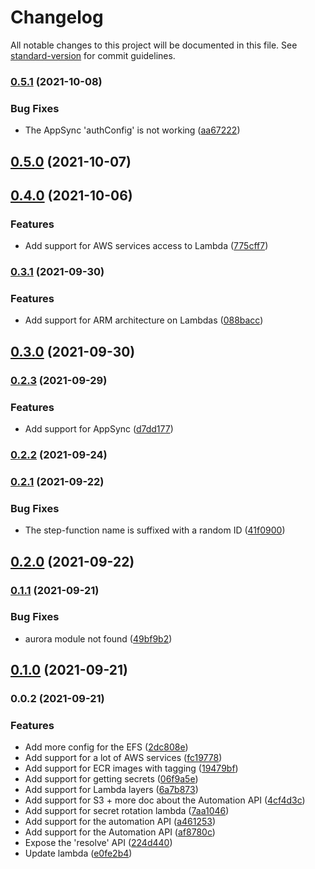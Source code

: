 # Changelog

All notable changes to this project will be documented in this file. See [standard-version](https://github.com/conventional-changelog/standard-version) for commit guidelines.

### [0.5.1](https://github.com/cloudlesslabs/pulumix/compare/v0.5.0...v0.5.1) (2021-10-08)


### Bug Fixes

* The AppSync 'authConfig' is not working ([aa67222](https://github.com/cloudlesslabs/pulumix/commit/aa672226ed2cc85d0337fecd64ec27bc3d2b2f98))

## [0.5.0](https://github.com/cloudlesslabs/pulumix/compare/v0.4.0...v0.5.0) (2021-10-07)

## [0.4.0](https://github.com/cloudlesslabs/pulumix/compare/v0.3.1...v0.4.0) (2021-10-06)


### Features

* Add support for AWS services access to Lambda ([775cff7](https://github.com/cloudlesslabs/pulumix/commit/775cff70aa0e8336d1a656985ff6fad765852553))

### [0.3.1](https://github.com/cloudlesslabs/pulumix/compare/v0.3.0...v0.3.1) (2021-09-30)


### Features

* Add support for ARM architecture on Lambdas ([088bacc](https://github.com/cloudlesslabs/pulumix/commit/088bacce9e84f6905fd4cb670e3cc16a1d0a3253))

## [0.3.0](https://github.com/cloudlesslabs/pulumix/compare/v0.2.3...v0.3.0) (2021-09-30)

### [0.2.3](https://github.com/cloudlesslabs/pulumi-recipes/compare/v0.2.2...v0.2.3) (2021-09-29)


### Features

* Add support for AppSync ([d7dd177](https://github.com/cloudlesslabs/pulumi-recipes/commit/d7dd1772309f2bee95b6e4fe317817a96aa82090))

### [0.2.2](https://github.com/cloudlesslabs/pulumi-recipes/compare/v0.2.1...v0.2.2) (2021-09-24)

### [0.2.1](https://github.com/cloudlesslabs/pulumi-recipes/compare/v0.2.0...v0.2.1) (2021-09-22)


### Bug Fixes

* The step-function name is suffixed with a random ID ([41f0900](https://github.com/cloudlesslabs/pulumi-recipes/commit/41f09005629bddc32559bc7679e728e785de063c))

## [0.2.0](https://github.com/cloudlesslabs/pulumi-recipes/compare/v0.1.1...v0.2.0) (2021-09-22)

### [0.1.1](https://github.com/cloudlesslabs/pulumi-recipes/compare/v0.1.0...v0.1.1) (2021-09-21)


### Bug Fixes

* aurora module not found ([49bf9b2](https://github.com/cloudlesslabs/pulumi-recipes/commit/49bf9b2c9ca46c737cd1d6588e5461ba139656a5))

## [0.1.0](https://github.com/cloudlesslabs/pulumi-recipes/compare/v0.0.2...v0.1.0) (2021-09-21)

### 0.0.2 (2021-09-21)


### Features

* Add more config for the EFS ([2dc808e](https://github.com/cloudlesslabs/pulumi-recipes/commit/2dc808ed6277c1c14ce62e915b76e2dfb77d84d7))
* Add support for a lot of AWS services ([fc19778](https://github.com/cloudlesslabs/pulumi-recipes/commit/fc19778cc8a85e8e27f967baf5d99f942d44743b))
* Add support for ECR images with tagging ([19479bf](https://github.com/cloudlesslabs/pulumi-recipes/commit/19479bf60fbc57837dfba1835bec9a5caf2c7fff))
* Add support for getting secrets ([06f9a5e](https://github.com/cloudlesslabs/pulumi-recipes/commit/06f9a5e7a158d06e114536468a62320e58e31af1))
* Add support for Lambda layers ([6a7b873](https://github.com/cloudlesslabs/pulumi-recipes/commit/6a7b8733423f02eec6468cba8aa19b2ac02853c0))
* Add support for S3 + more doc about the Automation API ([4cf4d3c](https://github.com/cloudlesslabs/pulumi-recipes/commit/4cf4d3cab43558bbec61a415f632777de9cd4568))
* Add support for secret rotation lambda ([7aa1046](https://github.com/cloudlesslabs/pulumi-recipes/commit/7aa1046790d13e30ad272e3a003ad00a5252406b))
* Add support for the automation API ([a461253](https://github.com/cloudlesslabs/pulumi-recipes/commit/a4612530f449fa0e9341eb1e49a0c7febfbb9abb))
* Add support for the Automation API ([af8780c](https://github.com/cloudlesslabs/pulumi-recipes/commit/af8780cbdebcc1ddd3cf4626e43350d47025dc09))
* Expose the 'resolve' API ([224d440](https://github.com/cloudlesslabs/pulumi-recipes/commit/224d44032f468fc6e2be3e178dfbfaad8284a699))
* Update lambda ([e0fe2b4](https://github.com/cloudlesslabs/pulumi-recipes/commit/e0fe2b49774305cd1fae21a8c878ed00e9cdc11a))
